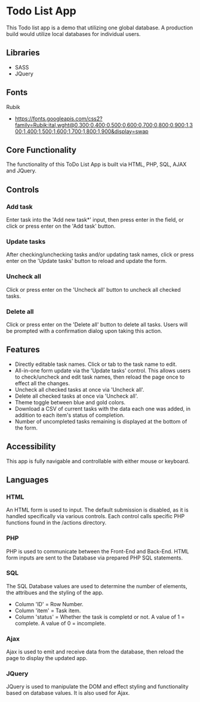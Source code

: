 # Todo List App

This Todo list app is a demo that utilizing one global database. A production build would utilize local databases for individual users. 

## Libraries

* SASS
* JQuery


## Fonts

Rubik 
* https://fonts.googleapis.com/css2?family=Rubik:ital,wght@0,300;0,400;0,500;0,600;0,700;0,800;0,900;1,300;1,400;1,500;1,600;1,700;1,800;1,900&display=swap


## Core Functionality

The functionality of this ToDo List App is built via HTML, PHP, SQL, AJAX and JQuery.  

## Controls

### Add task

Enter task into the 'Add new task*' input, then press enter in the field, or click or press enter on the 'Add task' button.

### Update tasks

After checking/unchecking tasks and/or updating task names, click or press enter on the 'Update tasks' button to reload and update the form.

### Uncheck all

Click or press enter on the 'Uncheck all' button to uncheck all checked tasks.

### Delete all

Click or press enter on the 'Delete all' button to delete all tasks. Users will be prompted with a confirmation dialog upon taking this action.


## Features

* Directly editable task names. Click or tab to the task name to edit. 
* All-in-one form update via the 'Update tasks' control. This allows users to check/uncheck and edit task names, then reload the page once to effect all the changes. 
* Uncheck all checked tasks at once via 'Uncheck all'.
* Delete all checked tasks at once via 'Uncheck all'.
* Theme toggle between blue and gold colors. 
* Download a CSV of current tasks with the data each one was added, in addition to each item's status of completion.
* Number of uncompleted tasks remaining is displayed at the bottom of the form.


## Accessibility

This app is fully navigable and controllable with either mouse or keyboard.


## Languages

### HTML

An HTML form is used to input. The default submission is disabled, as it is handled specifically via various controls. Each control calls specific PHP functions found in the /actions directory.

### PHP

PHP is used to communicate between the Front-End and Back-End. HTML form inputs are sent to the Database via prepared PHP SQL statements. 

### SQL

The SQL Database values are used to determine the number of elements, the attribues and the styling of the app. 
* Column 'ID' = Row Number.
* Column 'item' = Task item.
* Column 'status' = Whether the task is completd or not. A value of 1 = complete. A value of 0 = incomplete. 

### Ajax

Ajax is used to emit and receive data from the database, then reload the page to display the updated app.

### JQuery

JQuery is used to manipulate the DOM and effect styling and functionality based on database values. It is also used for Ajax. 